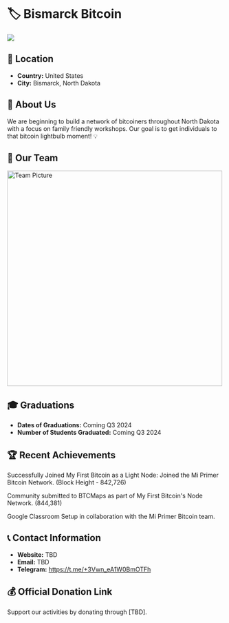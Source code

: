 # 🏷️ Bismarck Bitcoin
<img src="https://github.com/MyFirstBitcoin/Light-Node-Directory/blob/main/United%20States%20--%20Bismarck%20Bitcoin%20Meetup/Bismark-Bitcoin-Logo_horizontal%20slogan.png"> <!-- 1 picture maximum -->

## 📍 Location
- **Country:** United States
- **City:** Bismarck, North Dakota

## 📖 About Us
We are beginning to build a network of bitcoiners throughout North Dakota with a focus on family friendly workshops. Our goal is to get individuals to that bitcoin lightbulb moment! 💡

## 👥 Our Team 
<img src="https://github.com/MyFirstBitcoin/Light-Node-Directory/blob/main/United%20States%20--%20Bismarck%20Bitcoin%20Meetup/Bart_Bitcoin_Diploma_1.jpg" width="500" alt="Team Picture"> <!-- 1 picture maximum -->

## 🎓 Graduations
- **Dates of Graduations:** Coming Q3 2024
- **Number of Students Graduated:** Coming Q3 2024

## 🏆 Recent Achievements
Successfully Joined My First Bitcoin as a Light Node: Joined the Mi Primer Bitcoin Network. (Block Height - 842,726)

Community submitted to BTCMaps as part of My First Bitcoin's Node Network. (844,381)

Google Classroom Setup in collaboration with the Mi Primer Bitcoin team.

## 📞 Contact Information
- **Website:** TBD
- **Email:** TBD
- **Telegram:** https://t.me/+3Vwn_eA1W0BmOTFh

## 💰 Official Donation Link
Support our activities by donating through [TBD].
